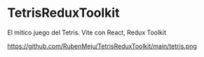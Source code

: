 # TetrisReduxToolkit

El mítico juego del Tetris. Vite con React, Redux Toolkit

https://github.com/RubenMeju/TetrisReduxToolkit/main/tetris.png

